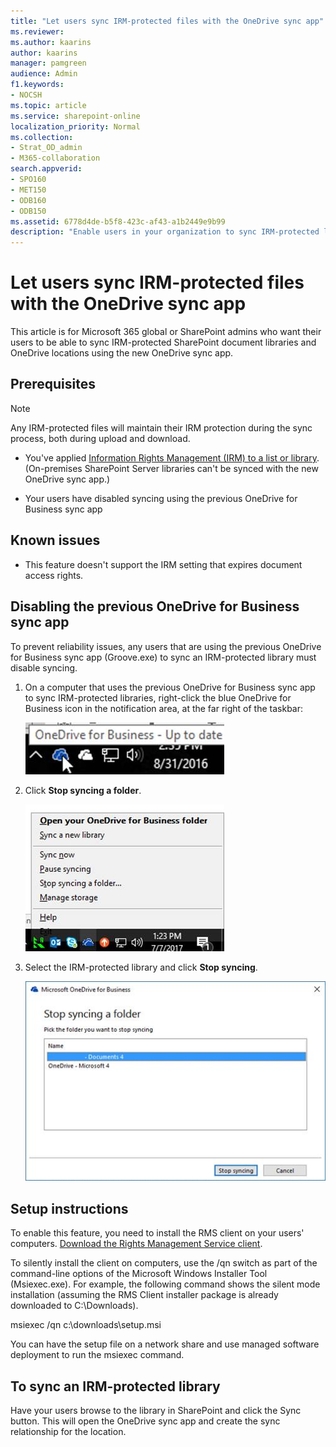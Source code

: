 ```yaml
---
title: "Let users sync IRM-protected files with the OneDrive sync app"
ms.reviewer: 
ms.author: kaarins
author: kaarins
manager: pamgreen
audience: Admin
f1.keywords:
- NOCSH
ms.topic: article
ms.service: sharepoint-online
localization_priority: Normal
ms.collection:  
- Strat_OD_admin
- M365-collaboration
search.appverid:
- SPO160
- MET150
- ODB160
- ODB150
ms.assetid: 6778d4de-b5f8-423c-af43-a1b2449e9b99
description: "Enable users in your organization to sync IRM-protected locations using the new OneDrive sync app (OneDrive.exe)."
---
```


# Let users sync IRM-protected files with the OneDrive sync app

This article is for Microsoft 365 global or SharePoint admins who want their users to be able to sync IRM-protected SharePoint document libraries and OneDrive locations using the new OneDrive sync app.
  
## Prerequisites

> [!NOTE]
> Any IRM-protected files will maintain their IRM protection during the sync process, both during upload and download.

- You've applied [Information Rights Management (IRM) to a list or library](https://support.office.com/article/3bdb5c4e-94fc-4741-b02f-4e7cc3c54aa1). (On-premises SharePoint Server libraries can't be synced with the new OneDrive sync app.)
    
- Your users have disabled syncing using the previous OneDrive for Business sync app
    
## Known issues

- This feature doesn't support the IRM setting that expires document access rights.
    
## Disabling the previous OneDrive for Business sync app

To prevent reliability issues, any users that are using the previous OneDrive for Business sync app (Groove.exe) to sync an IRM-protected library must disable syncing.
  
1. On a computer that uses the previous OneDrive for Business sync app to sync IRM-protected libraries, right-click the blue OneDrive for Business icon in the notification area, at the far right of the taskbar:
    
    ![OneDrive for Business - System icon](media/a776932c-5360-4e97-990c-d7da3f3bb2d3.jpg)
  
2. Click **Stop syncing a folder**.
    
    ![OneDrive for Business - Menu](media/c475b620-0cc4-4ea0-b562-07f52e25a027.jpg)
  
3. Select the IRM-protected library and click **Stop syncing**.
    
    ![OneDrive for Business - stop sync dialog](media/414bc509-a0cd-4ecd-9566-12543735365e.jpg)
  
## Setup instructions

To enable this feature, you need to install the RMS client on your users' computers. [Download the Rights Management Service client](https://aka.ms/odirm).
  
To silently install the client on computers, use the /qn switch as part of the command-line options of the Microsoft Windows Installer Tool (Msiexec.exe). For example, the following command shows the silent mode installation (assuming the RMS Client installer package is already downloaded to C:\Downloads).
  
msiexec /qn c:\downloads\setup.msi
  
You can have the setup file on a network share and use managed software deployment to run the msiexec command.
  
## To sync an IRM-protected library

Have your users browse to the library in SharePoint and click the Sync button. This will open the OneDrive sync app and create the sync relationship for the location.
